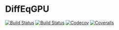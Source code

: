 # DiffEqGPU

[![Build Status](https://travis-ci.com/ChrisRackauckas/DiffEqGPU.jl.svg?branch=master)](https://travis-ci.com/ChrisRackauckas/DiffEqGPU.jl)
[![Build Status](https://ci.appveyor.com/api/projects/status/github/ChrisRackauckas/DiffEqGPU.jl?svg=true)](https://ci.appveyor.com/project/ChrisRackauckas/DiffEqGPU-jl)
[![Codecov](https://codecov.io/gh/ChrisRackauckas/DiffEqGPU.jl/branch/master/graph/badge.svg)](https://codecov.io/gh/ChrisRackauckas/DiffEqGPU.jl)
[![Coveralls](https://coveralls.io/repos/github/ChrisRackauckas/DiffEqGPU.jl/badge.svg?branch=master)](https://coveralls.io/github/ChrisRackauckas/DiffEqGPU.jl?branch=master)
